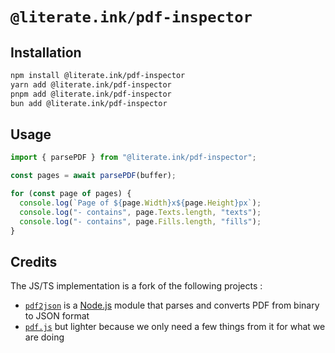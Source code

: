 # `@literate.ink/pdf-inspector`

## Installation

```bash
npm install @literate.ink/pdf-inspector
yarn add @literate.ink/pdf-inspector
pnpm add @literate.ink/pdf-inspector
bun add @literate.ink/pdf-inspector
```

## Usage

```typescript
import { parsePDF } from "@literate.ink/pdf-inspector";

const pages = await parsePDF(buffer);

for (const page of pages) {
  console.log(`Page of ${page.Width}x${page.Height}px`);
  console.log("- contains", page.Texts.length, "texts");
  console.log("- contains", page.Fills.length, "fills");
}
```

## Credits

The JS/TS implementation is a fork of the following projects :

- [`pdf2json`](https://github.com/modesty/pdf2json) is a [Node.js](http://nodejs.org/) module that parses and converts PDF from binary to JSON format
- [`pdf.js`](https://github.com/mozilla/pdf.js/) but lighter because we only need a few things from it for what we are doing
